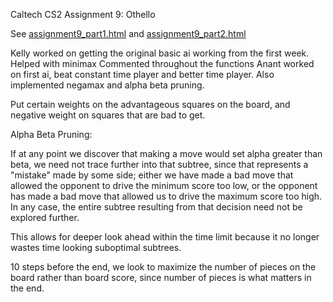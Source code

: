 Caltech CS2 Assignment 9: Othello

See [assignment9_part1.html](http://htmlpreview.github.io/?https://github.com/caltechcs2/othello/blob/master/assignment9_part1.html) and [assignment9_part2.html](http://htmlpreview.github.io/?https://github.com/caltechcs2/othello/blob/master/assignment9_part2.html)

Kelly worked on getting the original basic ai working from the first week. Helped with minimax
Commented throughout the functions
Anant worked on first ai, beat constant time player and better time player.
Also implemented negamax and alpha beta pruning. 


Put certain weights on the advantageous squares on the board, and negative weight on squares that are
bad to get. 

Alpha Beta Pruning:

If at any point we discover that making a move would set alpha greater than beta, we need not trace further
into that subtree, since that represents a "mistake" made by some side; either we have made a bad move that
allowed the opponent to drive the minimum score too low, or the opponent has made a bad move that allowed us
to drive the maximum score too high. In any case, the entire subtree resulting from that decision need not
be explored further.

This allows for deeper look ahead within the time limit because it no longer wastes time looking suboptimal
subtrees.

10 steps before the end, we look to maximize the number of pieces on the board rather than board score,
since number of pieces is what matters in the end. 



